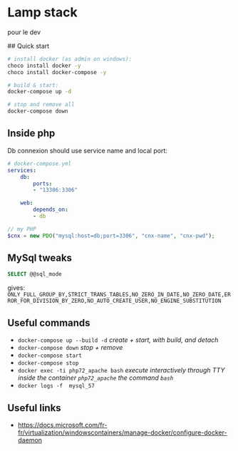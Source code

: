 # Lamp stack

pour le dev

## Quick start

```bash
# install docker (as admin on windows):
choco install docker -y
choco install docker-compose -y

# build & start:
docker-compose up -d

# stop and remove all
docker-compose down
```
## Inside php

Db connexion should use service name and local port:

```yaml
# docker-compose.yml
services:
    db:
        ports:
        - "13306:3306"

    web:
        depends_on:
        - db
```

```php
// my PHP
$cnx = new PDO("mysql:host=db;port=3306", "cnx-name", "cnx-pwd");
```

## MySql tweaks

```sql
SELECT @@sql_mode
```
gives: `ONLY_FULL_GROUP_BY,STRICT_TRANS_TABLES,NO_ZERO_IN_DATE,NO_ZERO_DATE,ERROR_FOR_DIVISION_BY_ZERO,NO_AUTO_CREATE_USER,NO_ENGINE_SUBSTITUTION`

## Useful commands

* `docker-compose up --build -d` *create + start, with build, and detach*
* `docker-compose down` *stop + remove*
* `docker-compose start`
* `docker-compose stop`
* `docker exec -ti php72_apache bash` *execute interactively through TTY inside the container `php72_apache` the command `bash`*
* `docker logs -f  mysql_57`

## Useful links

* https://docs.microsoft.com/fr-fr/virtualization/windowscontainers/manage-docker/configure-docker-daemon
